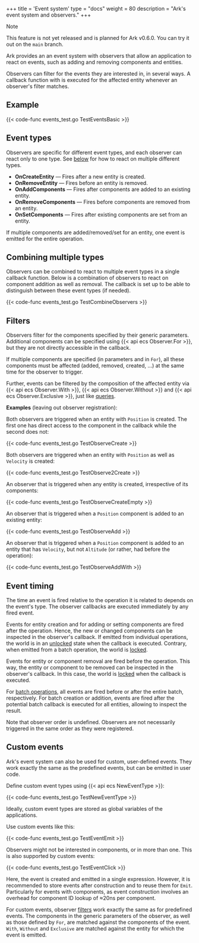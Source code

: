 +++
title = 'Event system'
type = "docs"
weight = 80
description = "Ark's event system and observers."
+++
> [!NOTE]
> This feature is not yet released and is planned for Ark v0.6.0.
> You can try it out on the `main` branch.

Ark provides an an event system with observers that allow an application to react on events,
such as adding and removing components and entities.

Observers can filter for the events they are interested in, in several ways.
A callback function with is executed for the affected entity whenever an observer's filter matches.

## Example

{{< code-func events_test.go TestEventsBasic >}}

## Event types

Observers are specific for different event types, and each observer can react only to one type.
See [below](#combining-multiple-types) for how to react on multiple different types.

- **OnCreateEntity** &mdash; Fires after a new entity is created.  
- **OnRemoveEntity** &mdash; Fires before an entity is removed.
- **OnAddComponents** &mdash; Fires after components are added to an existing entity.
- **OnRemoveComponents** &mdash; Fires before components are removed from an entity.
- **OnSetComponents** &mdash; Fires after existing components are set from an entity.

If multiple components are added/removed/set for an entity,
one event is emitted for the entire operation.

## Combining multiple types

Observers can be combined to react to multiple event types in a single callback function.
Below is a combination of observers to react on component addition as well as removal.
The callback is set up to be able to distinguish between these event types (if needed).

{{< code-func events_test.go TestCombineObservers >}}

## Filters

Observers filter for the components specified by their generic parameters.
Additional components can be specified using {{< api ecs Observer.For >}},
but they are not directly accessible in the callback.

If multiple components are specified (in parameters and in `For`),
all these components must be affected (added, removed, created, ...)
at the same time for the observer to trigger.

Further, events can be filtered by the composition of the affected entity via
{{< api ecs Observer.With >}}, {{< api ecs Observer.Without >}} and {{< api ecs Observer.Exclusive >}}, just like [queries](../queries/).

**Examples** (leaving out observer registration):

Both observers are triggered when an entity with `Position` is created.
The first one has direct access to the component in the callback while the second does not:

{{< code-func events_test.go TestObserveCreate >}}

Both observers are triggered when an entity with `Position` as well as `Velocity` is created:

{{< code-func events_test.go TestObserve2Create >}}

An observer that is triggered when any entity is created, irrespective of its components:

{{< code-func events_test.go TestObserveCreateEmpty >}}

An observer that is triggered when a `Position` component is added to an existing entity:

{{< code-func events_test.go TestObserveAdd >}}

An observer that is triggered when a `Position` component is added to an entity
that has `Velocity`, but not `Altitude` (or rather, had before the operation):

{{< code-func events_test.go TestObserveAddWith >}}

## Event timing

The time an event is fired relative to the operation it is related to depends on the event's type.
The observer callbacks are executed immediately by any fired event.

Events for entity creation and for adding or setting components are fired after the operation.
Hence, the new or changed components can be inspected in the observer's callback.
If emitted from individual operations, the world is in an [unlocked](../queries#world-lock) state when the callback is executed. Contrary, when emitted from a batch operation, the world is [locked](../queries#world-lock).

Events for entity or component removal are fired before the operation.
This way, the entity or component to be removed can be inspected in the observer's callback.
In this case, the world is [locked](../queries#world-lock) when the callback is executed.

For [batch operations](../batch), all events are fired before or after the entire batch, respectively.
For batch creation or addition, events are fired after the potential batch callback
is executed for all entities, allowing to inspect the result.

Note that observer order is undefined. Observers are not necessarily triggered
in the same order as they were registered.

## Custom events

Ark's event system can also be used for custom, user-defined events.
They work exactly the same as the predefined events, but can be emitted in user code.

Define custom event types using {{< api ecs NewEventType >}}:

{{< code-func events_test.go TestNewEventType >}}

Ideally, custom event types are stored as global variables of the applications.

Use custom events like this:

{{< code-func events_test.go TestEventEmit >}}

Observers might not be interested in components, or in more than one.
This is also supported by custom events:

{{< code-func events_test.go TestEventClick >}}

Here, the event is created and emitted in a single expression.
However, it is recommended to store events after construction and to reuse them for `Emit`.
Particularly for events with components, as event construction involves an overhead
for component ID lookup of &approx;20ns per component.

For custom events, observer [filters](#filters) work exactly the same as for predefined events.
The components in the generic parameters of the observer, as well as those defined by `For`,
are matched against the components of the event.
`With`, `Without` and `Exclusive` are matched against the entity for which the event is emitted.
